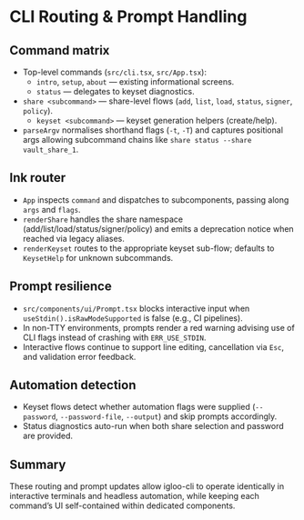 # CLI Routing & Prompt Handling

## Command matrix
- Top-level commands (`src/cli.tsx`, `src/App.tsx`):
  - `intro`, `setup`, `about` — existing informational screens.
  - `status` — delegates to keyset diagnostics.
- `share <subcommand>` — share-level flows (`add`, `list`, `load`, `status`, `signer`, `policy`).
  - `keyset <subcommand>` — keyset generation helpers (create/help).
- `parseArgv` normalises shorthand flags (`-t`, `-T`) and captures positional args allowing subcommand chains like `share status --share vault_share_1`.

## Ink router
- `App` inspects `command` and dispatches to subcomponents, passing along `args` and `flags`.
- `renderShare` handles the share namespace (add/list/load/status/signer/policy) and emits a deprecation notice when reached via legacy aliases.
- `renderKeyset` routes to the appropriate keyset sub-flow; defaults to `KeysetHelp` for unknown subcommands.

## Prompt resilience
- `src/components/ui/Prompt.tsx` blocks interactive input when `useStdin().isRawModeSupported` is false (e.g., CI pipelines).
- In non-TTY environments, prompts render a red warning advising use of CLI flags instead of crashing with `ERR_USE_STDIN`.
- Interactive flows continue to support line editing, cancellation via `Esc`, and validation error feedback.

## Automation detection
- Keyset flows detect whether automation flags were supplied (`--password`, `--password-file`, `--output`) and skip prompts accordingly.
- Status diagnostics auto-run when both share selection and password are provided.

## Summary
These routing and prompt updates allow igloo-cli to operate identically in interactive terminals and headless automation, while keeping each command’s UI self-contained within dedicated components.
